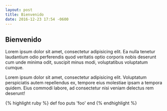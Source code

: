 ```yaml
---
layout: post
title: Bienvenido
date: 2016-12-23 17:54 -0600
---
```


## Bienvenido

Lorem ipsum dolor sit amet, consectetur adipisicing elit. Ea nulla tenetur laudantium odio perferendis quod veritatis optio corporis nobis deserunt cum unde minima odit, suscipit minus modi, voluptatibus voluptatum cumque.

Lorem ipsum dolor sit amet, consectetur adipisicing elit. Voluptatum perspiciatis autem repellendus ex, tempore eius molestiae ipsam a tempora quidem. Eius commodi labore, ad consectetur nisi veniam delectus rem deserunt!
<!--more-->
{% highlight ruby %}
def foo
  puts 'foo'
end
{% endhighlight %}